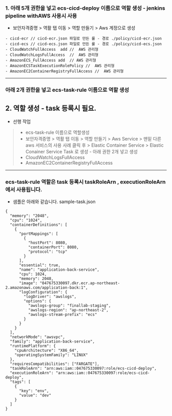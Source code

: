 ### 1. 아래 5개 권한을 넣고 ecs-cicd-deploy 이름으로 역할 생성 - jenkins pipeline withAWS 사용시 사용
- 보안자격증명 > 역활 탭 이동 > 역할 만들기 > Aws 계정으로 생성 
```
- cicd-ecr // cicd-ecr.json 파일로 만든 룰 - 경로 ./policy/cicd-ecr.json
- cicd-ecs // cicd-ecs.json 파일로 만든 룰 - 경로 ./policy/cicd-ecs.json
- CloudWatchFullAccess  add //	AWS 관리형	
- CloudWatchLogsFullAccess  //  AWS 관리형
- AmazonECS_FullAccess add  // AWS 관리형	
- AmazonECSTaskExecutionRolePolicy //  AWS 관리형	
- AmazonEC2ContainerRegistryFullAccess //  AWS 관리형
```
---
### 아래 2개 권한을 넣고 ecs-task-rule 이름으로 역할 생성 
## 2. 역할 생성 - task 등록시 필요.
 -  선행 작업
 > -  ecs-task-rule 이름으로 역할생성
 > - 보안자격증명 > 역활 탭 이동 > 역할 만들기 > Aws Service > 맨밑 다른 aws 서비스의 사용 사례 클릭 후 >
 >  Elastic Container Service > Elastic Conainer Service Task 로 생성 -  아래 권한 2개 넣고 생성
 > -  CloudWatchLogsFullAccess	
 > -  AmazonEC2ContainerRegistryFullAccess
---

### ecs-task-rule 역할은 task 등록시 taskRoleArn , executionRoleArn 에서 사용됩니다.
- 샘플은 아래와 같습니다. sample-task.json 
```
{
  "memory": "2048",
  "cpu": "1024",
  "containerDefinitions": [
    {
      "portMappings": [
        {
          "hostPort": 8080,
          "containerPort": 8080,
          "protocol": "tcp"
        }
      ],
      "essential": true,
      "name": "application-back-service",
      "cpu": 1024,
      "memory": 2048,
      "image": "047675330097.dkr.ecr.ap-northeast-2.amazonaws.com/application-back:1",
      "logConfiguration": {
        "logDriver": "awslogs",
        "options": {
          "awslogs-group": "finallab-staging",
          "awslogs-region": "ap-northeast-2",
          "awslogs-stream-prefix": "ecs"
        }
      }
    }
  ],
  "networkMode": "awsvpc",
  "family": "application-back-service",
  "runtimePlatform": {
    "cpuArchitecture": "X86_64",
    "operatingSystemFamily": "LINUX"
  },
  "requiresCompatibilities": ["FARGATE"],
  "taskRoleArn": "arn:aws:iam::047675330097:role/ecs-cicd-deploy",
  "executionRoleArn": "arn:aws:iam::047675330097:role/ecs-cicd-deploy",
  "tags": [
    {
      "key": "env",
      "value": "dev"
    }
  ]
}

```